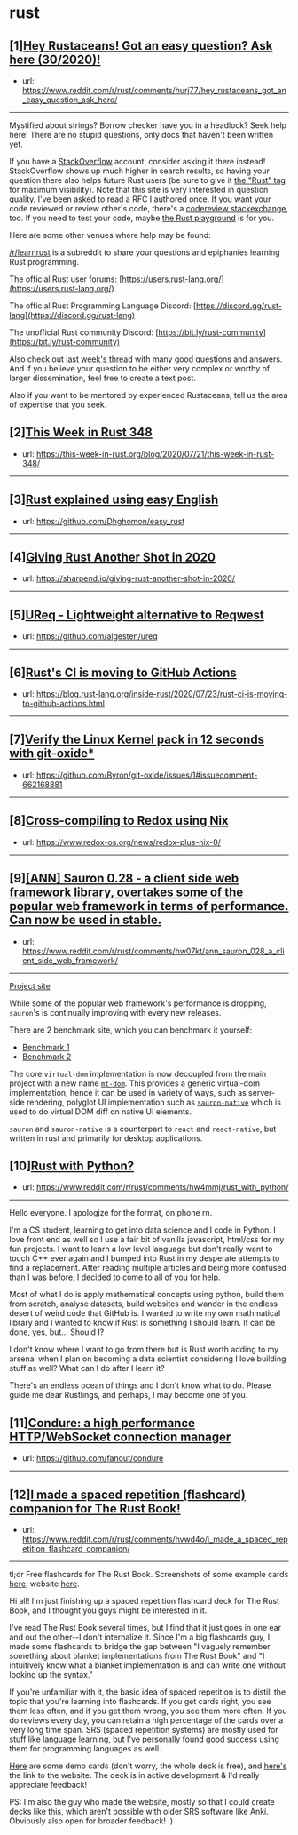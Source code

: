 # rust
## [1][Hey Rustaceans! Got an easy question? Ask here (30/2020)!](https://www.reddit.com/r/rust/comments/hurj77/hey_rustaceans_got_an_easy_question_ask_here/)
- url: https://www.reddit.com/r/rust/comments/hurj77/hey_rustaceans_got_an_easy_question_ask_here/
---
Mystified about strings? Borrow checker have you in a headlock? Seek help here! There are no stupid questions, only docs that haven't been written yet.

If you have a [StackOverflow](http://stackoverflow.com/) account, consider asking it there instead! StackOverflow shows up much higher in search results, so having your question there also helps future Rust users (be sure to give it [the "Rust" tag](http://stackoverflow.com/questions/tagged/rust) for maximum visibility). Note that this site is very interested in question quality. I've been asked to read a RFC I authored once. If you want your code reviewed or review other's code, there's a [codereview stackexchange](https://codereview.stackexchange.com/questions/tagged/rust), too. If you need to test your code, maybe [the Rust playground](https://play.rust-lang.org) is for you.

Here are some other venues where help may be found:

[/r/learnrust](https://www.reddit.com/r/learnrust) is a subreddit to share your questions and epiphanies learning Rust programming.

The official Rust user forums: [https://users.rust-lang.org/](https://users.rust-lang.org/).

The official Rust Programming Language Discord: [https://discord.gg/rust-lang](https://discord.gg/rust-lang)

The unofficial Rust community Discord: [https://bit.ly/rust-community](https://bit.ly/rust-community)

Also check out [last week's thread](https://reddit.com/r/rust/comments/hq8id7/hey_rustaceans_got_an_easy_question_ask_here/) with many good questions and answers. And if you believe your question to be either very complex or worthy of larger dissemination, feel free to create a text post.

Also if you want to be mentored by experienced Rustaceans, tell us the area of expertise that you seek.
## [2][This Week in Rust 348](https://www.reddit.com/r/rust/comments/hvjf4i/this_week_in_rust_348/)
- url: https://this-week-in-rust.org/blog/2020/07/21/this-week-in-rust-348/
---

## [3][Rust explained using easy English](https://www.reddit.com/r/rust/comments/hw8rlc/rust_explained_using_easy_english/)
- url: https://github.com/Dhghomon/easy_rust
---

## [4][Giving Rust Another Shot in 2020](https://www.reddit.com/r/rust/comments/hwdaxo/giving_rust_another_shot_in_2020/)
- url: https://sharpend.io/giving-rust-another-shot-in-2020/
---

## [5][UReq - Lightweight alternative to Reqwest](https://www.reddit.com/r/rust/comments/hwdrlc/ureq_lightweight_alternative_to_reqwest/)
- url: https://github.com/algesten/ureq
---

## [6][Rust's CI is moving to GitHub Actions](https://www.reddit.com/r/rust/comments/hwf5zs/rusts_ci_is_moving_to_github_actions/)
- url: https://blog.rust-lang.org/inside-rust/2020/07/23/rust-ci-is-moving-to-github-actions.html
---

## [7][Verify the Linux Kernel pack in 12 seconds with git-oxide*](https://www.reddit.com/r/rust/comments/hw92v0/verify_the_linux_kernel_pack_in_12_seconds_with/)
- url: https://github.com/Byron/git-oxide/issues/1#issuecomment-662168881
---

## [8][Cross-compiling to Redox using Nix](https://www.reddit.com/r/rust/comments/hw54ne/crosscompiling_to_redox_using_nix/)
- url: https://www.redox-os.org/news/redox-plus-nix-0/
---

## [9][[ANN] Sauron 0.28 - a client side web framework library, overtakes some of the popular web framework in terms of performance. Can now be used in stable.](https://www.reddit.com/r/rust/comments/hw07kt/ann_sauron_028_a_client_side_web_framework/)
- url: https://www.reddit.com/r/rust/comments/hw07kt/ann_sauron_028_a_client_side_web_framework/
---
[Project site](https://github.com/ivanceras/sauron)

While some of the popular web framework's performance is dropping, `sauron`'s is continually improving with every new releases.

There are 2 benchmark site, which you can benchmark it yourself:

 - [Benchmark 1](https://ivanceras.github.io/todo-mvc-bench/)
 - [Benchmark 2](https://ivanceras.github.io/todomvc-benchmark/)


The core `virtual-dom` implementation is now decoupled from the main project with a new name [`mt-dom`](https://github.com/ivanceras/mt-dom/). This provides a generic virtual-dom implementation, hence it can be used in variety of ways, such as server-side rendering, polyglot UI implementation such as [`sauron-native`](https://github.com/ivanceras/sauron-native) which is used to do virtual DOM diff on native UI elements.

`sauron` and `sauron-native` is a counterpart to `react` and `react-native`, but written in rust and primarily for desktop applications.
## [10][Rust with Python?](https://www.reddit.com/r/rust/comments/hw4mmj/rust_with_python/)
- url: https://www.reddit.com/r/rust/comments/hw4mmj/rust_with_python/
---
Hello everyone. I apologize for the format, on phone rn. 

I'm a CS student, learning to get into data science and I code in Python. I love front end as well so I use a fair bit of vanilla javascript, html/css for my fun projects. I want to learn a low level language but don't really want to touch C++ ever again and I bumped into Rust in my desperate attempts to find a replacement. After reading multiple articles and being more confused than I was before, I decided to come to all of you for help. 

Most of what I do is apply mathematical concepts using python, build them from scratch, analyse datasets, build websites and wander in the endless desert of weird code that GitHub is. I wanted to write my own mathmatical library and I wanted to know if Rust is something I should learn. It can be done, yes, but... Should I? 

I don't know where I want to go from there but is Rust worth adding to my arsenal when I plan on becoming a data scientist considering I love building stuff as well? What can I do after I learn it? 

There's an endless ocean of things and I don't know what to do. Please guide me dear Rustlings, and perhaps, I may become one of you.
## [11][Condure: a high performance HTTP/WebSocket connection manager](https://www.reddit.com/r/rust/comments/hvzaui/condure_a_high_performance_httpwebsocket/)
- url: https://github.com/fanout/condure
---

## [12][I made a spaced repetition (flashcard) companion for The Rust Book!](https://www.reddit.com/r/rust/comments/hvwd4o/i_made_a_spaced_repetition_flashcard_companion/)
- url: https://www.reddit.com/r/rust/comments/hvwd4o/i_made_a_spaced_repetition_flashcard_companion/
---
tl;dr Free flashcards for The Rust Book. Screenshots of some example cards [here](https://imgur.com/a/jwCvr7e), website [here](https://polysift.com/preview/nyrmfyrwfc8).

Hi all! I'm just finishing up a spaced repetition flashcard deck for The Rust Book, and I thought you guys might be interested in it.

I've read The Rust Book several times, but I find that it just goes in one ear and out the other--I don't internalize it. Since I'm a big flashcards guy, I made some flashcards to bridge the gap between "I vaguely remember something about blanket implementations from The Rust Book" and "I intuitively know what a blanket implementation is and can write one without looking up the syntax."

If you're unfamiliar with it, the basic idea of spaced repetition is to distill the topic that you're learning into flashcards. If you get cards right, you see them less often, and if you get them wrong, you see them more often. If you do reviews every day, you can retain a high percentage of the cards over a very long time span. SRS (spaced repetition systems) are mostly used for stuff like language learning, but I've personally found good success using them for programming languages as well.

[Here](https://imgur.com/a/jwCvr7e) are some demo cards (don't worry, the whole deck is free), and [here's](https://polysift.com/preview/nyrmfyrwfc8) the link to the website. The deck is in active development &amp; I'd really appreciate feedback!

PS: I'm also the guy who made the website, mostly so that I could create decks like this, which aren't possible with older SRS software like Anki. Obviously also open for broader feedback! :)
